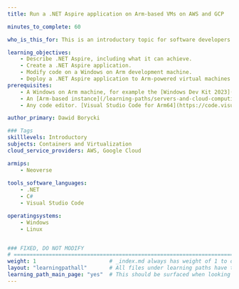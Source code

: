 ```yaml
---
title: Run a .NET Aspire application on Arm-based VMs on AWS and GCP

minutes_to_complete: 60

who_is_this_for: This is an introductory topic for software developers interested in learning how to deploy .NET Aspire applications on Arm-based virtual machines (VMs) on Amazon Web Services (AWS) and Google Cloud Platform (GCP).

learning_objectives: 
    - Describe .NET Aspire, including what it can achieve.
    - Create a .NET Aspire application.
    - Modify code on a Windows on Arm development machine.
    - Deploy a .NET Aspire application to Arm-powered virtual machines in the Cloud.
prerequisites:
    - A Windows on Arm machine, for example the [Windows Dev Kit 2023](https://learn.microsoft.com/en-us/windows/arm/dev-kit), or a Lenovo Thinkpad X13s running Windows 11 to build the .NET Aspire project.    
    - An [Arm-based instance](/learning-paths/servers-and-cloud-computing/csp/) from AWS or GCP.
    - Any code editor. [Visual Studio Code for Arm64](https://code.visualstudio.com/docs/?dv=win32arm64user) is an example of a suitable editor.    

author_primary: Dawid Borycki

### Tags
skilllevels: Introductory
subjects: Containers and Virtualization
cloud_service_providers: AWS, Google Cloud 

armips:
    - Neoverse
    
tools_software_languages:
    - .NET
    - C# 
    - Visual Studio Code

operatingsystems:
    - Windows
    - Linux


### FIXED, DO NOT MODIFY
# ================================================================================
weight: 1                       # _index.md always has weight of 1 to order correctly
layout: "learningpathall"       # All files under learning paths have this same wrapper
learning_path_main_page: "yes"  # This should be surfaced when looking for related content. Only set for _index.md of learning path content.
---
```

